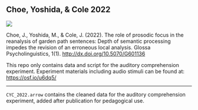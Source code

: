## Choe, Yoshida, & Cole 2022

<a href="https://escholarship.org/uc/item/5d84n2x7"><img src="https://img.shields.io/badge/DOI-10.5070/G601136-brightgreen"/></a>

Choe, J., Yoshida, M., & Cole, J. (2022). The role of prosodic focus in the reanalysis of garden path sentences: Depth of semantic processing impedes the revision of an erroneous local analysis. Glossa Psycholinguistics, 1(1). http://dx.doi.org/10.5070/G601136

This repo only contains data and script for the auditory comprehension experiment. Experiment materials including audio stimuli can be found at: https://osf.io/u6dq5/

---

`CYC_2022.arrow` contains the cleaned data for the auditory comprehension experiment, added after publication for pedagogical use.
